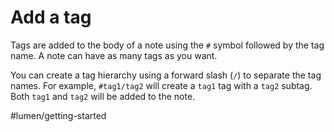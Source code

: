 # Add a tag

Tags are added to the body of a note using the `#` symbol followed by the tag name. A note can have as many tags as you want.

You can create a tag hierarchy using a forward slash (`/`) to separate the tag names. For example, `#tag1/tag2` will create a `tag1` tag with a `tag2` subtag. Both `tag1` and `tag2` will be added to the note. 

#lumen/getting-started
